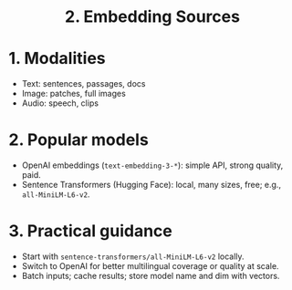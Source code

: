 <h1 align="center">2. Embedding Sources</h1>

# 1. Modalities

- Text: sentences, passages, docs
- Image: patches, full images
- Audio: speech, clips

# 2. Popular models

- OpenAI embeddings (`text-embedding-3-*`): simple API, strong quality, paid.
- Sentence Transformers (Hugging Face): local, many sizes, free; e.g., `all-MiniLM-L6-v2`.

# 3. Practical guidance

- Start with `sentence-transformers/all-MiniLM-L6-v2` locally.
- Switch to OpenAI for better multilingual coverage or quality at scale.
- Batch inputs; cache results; store model name and dim with vectors.


